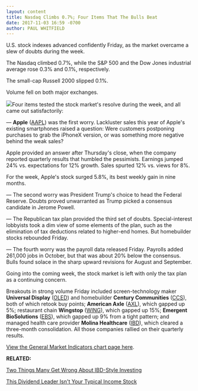 ```yaml
---
layout: content
title: Nasdaq Climbs 0.7%; Four Items That The Bulls Beat
date: 2017-11-03 16:59 -0700
author: PAUL WHITFIELD
---
```






U.S. stock indexes advanced confidently Friday, as the market overcame a slew of doubts during the week.




The Nasdaq climbed 0.7%, while the S&P 500 and the Dow Jones industrial average rose 0.3% and 0.1%, respectively.


The small-cap Russell 2000 slipped 0.1%.


Volume fell on both major exchanges.


![](https://www.investors.com/wp-content/uploads/2017/11/MP110317-155x300.png)Four items tested the stock market's resolve during the week, and all came out satisfactorily:


— **Apple** ([AAPL](https://research.investors.com/quote.aspx?symbol=AAPL)) was the first worry. Lackluster sales this year of Apple's existing smartphones raised a question: Were customers postponing purchases to grab the iPhoneX version, or was something more negative behind the weak sales?


Apple provided an answer after Thursday's close, when the company reported quarterly results that humbled the pessimists. Earnings jumped 24% vs. expectations for 12% growth. Sales spurted 12% vs. views for 8%.


For the week, Apple's stock surged 5.8%, its best weekly gain in nine months.


— The second worry was President Trump's choice to head the Federal Reserve. Doubts proved unwarranted as Trump picked a consensus candidate in Jerome Powell.


— The Republican tax plan provided the third set of doubts. Special-interest lobbyists took a dim view of some elements of the plan, such as the elimination of tax deductions related to higher-end homes. But homebuilder stocks rebounded Friday.


— The fourth worry was the payroll data released Friday. Payrolls added 261,000 jobs in October, but that was about 20% below the consensus. Bulls found solace in the sharp upward revisions for August and September.


Going into the coming week, the stock market is left with only the tax plan as a continuing concern.


Breakouts in strong volume Friday included screen-technology maker **Universal Display** ([OLED](https://research.investors.com/quote.aspx?symbol=OLED)) and homebuilder **Century Communities** ([CCS](https://research.investors.com/quote.aspx?symbol=CCS)), both of which retook buy points; **American Axle** ([AXL](https://research.investors.com/quote.aspx?symbol=AXL)), which gapped up 5%; restaurant chain **Wingstop** ([WING](https://research.investors.com/quote.aspx?symbol=WING)), which gapped up 15%; **Emergent BioSolutions** ([EBS](https://research.investors.com/quote.aspx?symbol=EBS)), which gapped up 9% from a tight pattern; and managed health care provider **Molina Healthcare** ([IBD](https://research.investors.com/quote.aspx?symbol=IBD)), which cleared a three-month consolidation. All those companies rallied on their quarterly results.


[View the General Market Indicators chart page here](https://www.investors.com/wp-content/uploads/2017/11/IBDGMI.pdf).


**RELATED:**


[Two Things Many Get Wrong About IBD-Style Investing](https://www.investors.com/how-to-invest/investors-corner/to-get-the-most-from-your-greatest-stocks-know-this-hold-rule/)


[This Dividend Leader Isn't Your Typical Income Stock](https://www.investors.com/research/the-income-investor/kar-auction-services-boasts-dividend-consistent-earnings-sales/)


 




